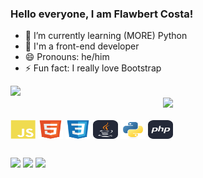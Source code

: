 ### Hello everyone, I am Flawbert Costa! 


- 🌱 I’m currently learning (MORE) Python
- 🤔 I'm a front-end developer
- 😄 Pronouns: he/him
- ⚡ Fun fact: I really love Bootstrap

<picture>
<source
  srcset="https://github-readme-stats.vercel.app/api?username=flawbert&show_icons=true&theme=dark"
  media="(prefers-color-scheme: dark)"
/>
<source
  srcset="https://github-readme-stats.vercel.app/api?username=flawbert&show_icons=true"
  media="(prefers-color-scheme: light), (prefers-color-scheme: no-preference)"
/>
<img src="https://github-readme-stats.vercel.app/api?username=flawbert&show_icons=true" />
</picture>

<div align="center">
   <img height="180em" src="https://github-readme-stats.vercel.app/api/top-langs/?username=flawbert&layout=compact&langs_count=7&theme=dark"/>
</div>

<div style="display: inline_block"><br>
  <img align="center" alt="Flawbert-Js" height="30" width="40" src="https://raw.githubusercontent.com/devicons/devicon/master/icons/javascript/javascript-plain.svg">
  <img align="center" alt="Flawbert-HTML" height="30" width="40" src="https://raw.githubusercontent.com/devicons/devicon/master/icons/html5/html5-original.svg">
  <img align="center" alt="Flawbert-CSS" height="30" width="40" src="https://raw.githubusercontent.com/devicons/devicon/master/icons/css3/css3-original.svg">
  <img align="center" alt="Flawbert-Java" height="30" width="40" src="https://github.com/tandpfun/skill-icons/blob/main/icons/Java-Dark.svg">
  <img align="center" alt="Flawbert-Python" height="30" width="40" src="https://raw.githubusercontent.com/devicons/devicon/master/icons/python/python-original.svg">
   <img align="center" alt="Flawbert-PHP" height="30" width="40" src="https://github.com/tandpfun/skill-icons/blob/main/icons/PHP-Dark.svg">
</div>

##

<div> 
  <a href="https://instagram.com/flawbertlorran" target="_blank"><img src="https://img.shields.io/badge/-Instagram-%23E4405F?style=for-the-badge&logo=instagram&logoColor=white" target="_blank"></a>	
  <a href = "mailto:contato.flawberrlorran@hotmail.com"><img src="https://img.shields.io/badge/Microsoft_Outlook-0078D4?style=for-the-badge&logo=microsoft-outlook&logoColor=white" target="_blank"></a>
  <a href="https://www.linkedin.com/in/flawbert-lorran-795530220" target="_blank"><img src="https://img.shields.io/badge/-LinkedIn-%230077B5?style=for-the-badge&logo=linkedin&logoColor=white" target="_blank"></a> 
  
</div>
